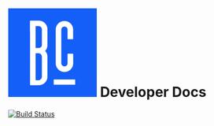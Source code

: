 ![Logo](/docs/img/bc_logo.png) Developer Docs
=============

[![Build Status](https://travis-ci.org/bluecadet/devel-docs.png)](https://travis-ci.org/bluecadet/devel-docs)

